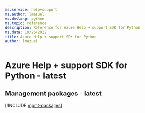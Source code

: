 ```yaml
---
ms.service: help+support
ms.author: lmazuel
ms.devlang: python
ms.topic: reference
description: Reference for Azure Help + support SDK for Python
ms.data: 10/26/2022
title: Azure Help + support SDK for Python
author: lmazuel
---
```

# Azure Help + support SDK for Python - latest

## Management packages - latest
[!INCLUDE [mgmt-packages](help-+-support-mgmt-index.md)]